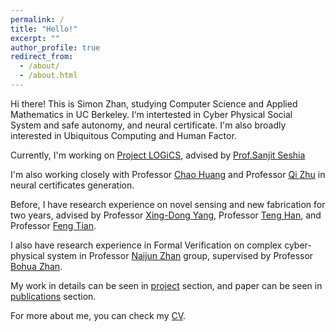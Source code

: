 ```yaml
---
permalink: /
title: "Hello!"
excerpt: ""
author_profile: true
redirect_from: 
  - /about/
  - /about.html
---
```


Hi there! This is Simon Zhan, studying Computer Science and Applied Mathematics in UC Berkeley. I‘m intertested in Cyber Physical Social System and safe autonomy, and neural certificate. I'm also broadly interested in Ubiquitous Computing and Human Factor. 

Currently, I'm working on [Project LOGiCS](https://logics.design/#), advised by [Prof.Sanjit Seshia](http://people.eecs.berkeley.edu/~sseshia/)

I'm also working closely with Professor [Chao Huang](https://chaohuang2018.github.io/main/) and Professor [Qi Zhu](http://zhulab.eecs.northwestern.edu/) in neural certificates generation. 

Before, I have research experience on novel sensing and new fabrication for two years, advised by Professor [Xing-Dong Yang](https://www.cs.dartmouth.edu/~xingdong/), Professor [Teng Han](http://teng-han.com/), and Professor [Feng Tian](https://lcs.ios.ac.cn/~fengt/).

I also have research experience in Formal Verification on complex cyber-physical system in Professor [Naijun Zhan](https://lcs.ios.ac.cn/~znj/) group, supervised by Professor [Bohua Zhan](https://scholar.google.de/citations?user=siArm5kAAAAJ&hl=en).

My work in details can be seen in [project](/portfolio) section, and paper can be seen in [publications](/publications) section. 

For more about me, you can check my [CV](/files/CV_Simon_Zhan.pdf).



